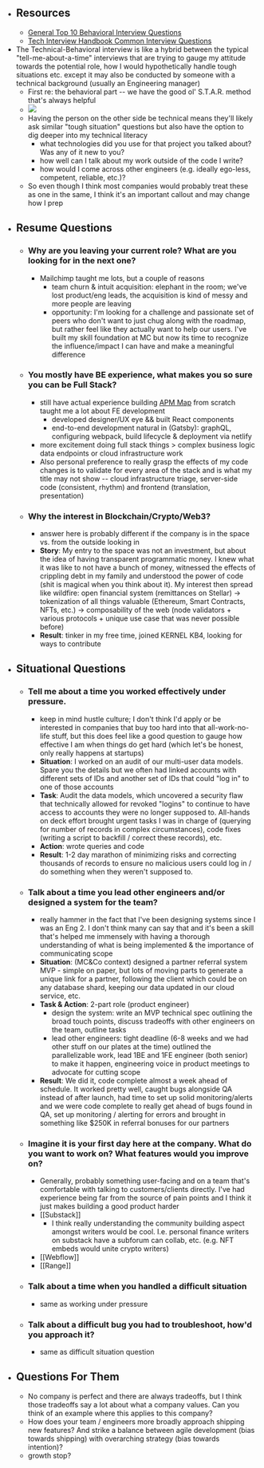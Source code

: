 - ## Resources
    - [General Top 10 Behavioral Interview Questions](https://www.thebalancecareers.com/top-behavioral-interview-questions-2059618)
    - [Tech Interview Handbook Common Interview Questions](https://techinterviewhandbook.org/behavioral-questions/)
- The Technical-Behavioral interview is like a hybrid between the typical "tell-me-about-a-time" interviews that are trying to gauge my attitude towards the potential role, how I would hypothetically handle tough situations etc. except it may also be conducted by someone with a technical background (usually an Engineering manager)
    - First re: the behavioral part -- we have the good ol' S.T.A.R. method that's always helpful
    - ![](https://miro.medium.com/max/700/0*O0oy5HETJju-xxXP.png) 
    - Having the person on the other side be technical means they'll likely ask similar "tough situation" questions but also have the option to dig deeper into my technical literacy
        - what technologies did you use for that project you talked about? Was any of it new to you?
        - how well can I talk about my work outside of the code I write? 
        - how would I come across other engineers (e.g. ideally ego-less, competent, reliable, etc.)?
    - So even though I think most companies would probably treat these as one in the same, I think it's an important callout and may change how I prep
- ## Resume Questions
    - ### Why are you leaving your current role? What are you looking for in the next one?
        - Mailchimp taught me lots, but a couple of reasons
            - team churn & intuit acquisition: elephant in the room; we've lost product/eng leads, the acquisition is kind of messy and more people are leaving
            - opportunity: I'm looking for a challenge and passionate set of peers who don't want to just chug along with the roadmap, but rather feel like they actually want to help our users. I've built my skill foundation at MC but now its time to recognize the influence/impact I can have and make a meaningful difference
    - ### You mostly have BE experience, what makes you so sure you can be Full Stack?
        - still have actual experience building [APM Map](https://apmmap.co) from scratch taught me a lot about FE development
            - developed designer/UX eye && built React components
            - end-to-end development natural in (Gatsby): graphQL, configuring webpack, build lifecycle & deployment via netlify
        - more excitement doing full stack things > complex business logic data endpoints or cloud infrastructure work 
        - Also personal preference to really grasp the effects of my code changes is to validate for every area of the stack and is what my title may not show -- cloud infrastructure triage, server-side code (consistent, rhythm) and frontend (translation, presentation)
    - ### Why the interest in Blockchain/Crypto/Web3?
        - answer here is probably different if the company is in the space vs. from the outside looking in
        - **Story**: My entry to the space was not an investment, but about the idea of having transparent programmatic money. I knew what it was like to not have a bunch of money, witnessed the effects of crippling debt in my family and understood the power of code (shit is magical when you think about it). My interest then spread like wildfire: open financial system (remittances on Stellar) -> tokenization of all things valuable (Ethereum, Smart Contracts, NFTs, etc.) -> composability of the web (node validators + various protocols + unique use case that was never possible before)
        - **Result**: tinker in my free time, joined KERNEL KB4, looking for ways to contribute
- ## Situational Questions
    - ### Tell me about a time you worked effectively under pressure.
        - keep in mind hustle culture; I don't think I'd apply or be interested in companies that buy too hard into that all-work-no-life stuff, but this does feel like a good question to gauge how effective I am when things do get hard (which let's be honest, only really happens at startups)
        - **Situation**: I worked on an audit of our multi-user data models. Spare you the details but we often had linked accounts with different sets of IDs and another set of IDs that could "log in" to one of those accounts
        - **Task**: Audit the data models, which uncovered a security flaw that technically allowed for revoked "logins" to continue to have access to accounts they were no longer supposed to. All-hands on deck effort brought urgent tasks I was in charge of (querying for number of records in complex circumstances), code fixes (writing a script to backfill / correct these records), etc.
        - **Action**: wrote queries and code
        - **Result**: 1-2 day marathon of minimizing risks and correcting thousands of records to ensure no malicious users could log in / do something when they weren't supposed to.
    - ### Talk about a time you lead other engineers and/or designed a system for the team?
        - really hammer in the fact that I've been designing systems since I was an Eng 2. I don't think many can say that and it's been a skill that's helped me immensely with having a thorough understanding of what is being implemented & the importance of communicating scope
        - **Situation**: (MC&Co context) designed a partner referral system MVP - simple on paper, but lots of moving parts to generate a unique link for a partner, following the client which could be on any database shard, keeping our data updated in our cloud service, etc.
        - **Task & Action**: 2-part role (product engineer)
            - design the system: write an MVP technical spec outlining the broad touch points, discuss tradeoffs with other engineers on the team, outline tasks
            - lead other engineers: tight deadline (6-8 weeks and we had other stuff on our plates at the time) outlined the parallelizable work, lead 1BE and 1FE engineer (both senior) to make it happen, engineering voice in product meetings to advocate for cutting scope
        - **Result**: We did it, code complete almost a week ahead of schedule. It worked pretty well, caught bugs alongside QA instead of after launch, had time to set up solid monitoring/alerts and we were code complete to really get ahead of bugs found in QA, set up monitoring / alerting for errors and brought in something like $250K in referral bonuses for our partners 
    - ### Imagine it is your first day here at the company. What do you want to work on? What features would you improve on?
        - Generally, probably something user-facing and on a team that's comfortable with talking to customers/clients directly. I've had experience being far from the source of pain points and I think it just makes building a good product harder
        - [[Substack]]
            - I think really understanding the community building aspect amongst writers would be cool. I.e. personal finance writers on substack have a subforum can collab, etc. (e.g. NFT embeds would unite crypto writers)
        - [[Webflow]]
        - [[Range]]
    - ### Talk about a time when you handled a difficult situation
        - same as working under pressure
    - ### Talk about a difficult bug you had to troubleshoot, how'd you approach it?
        - same as difficult situation question
- ## Questions For Them
    - No company is perfect and there are always tradeoffs, but I think those tradeoffs say a lot about what a company values. Can you think of an example where this applies to this company? 
    - How does your team / engineers more broadly approach shipping new features? And strike a balance between agile development (bias towards shipping) with overarching strategy (bias towards intention)?
    - growth stop?
